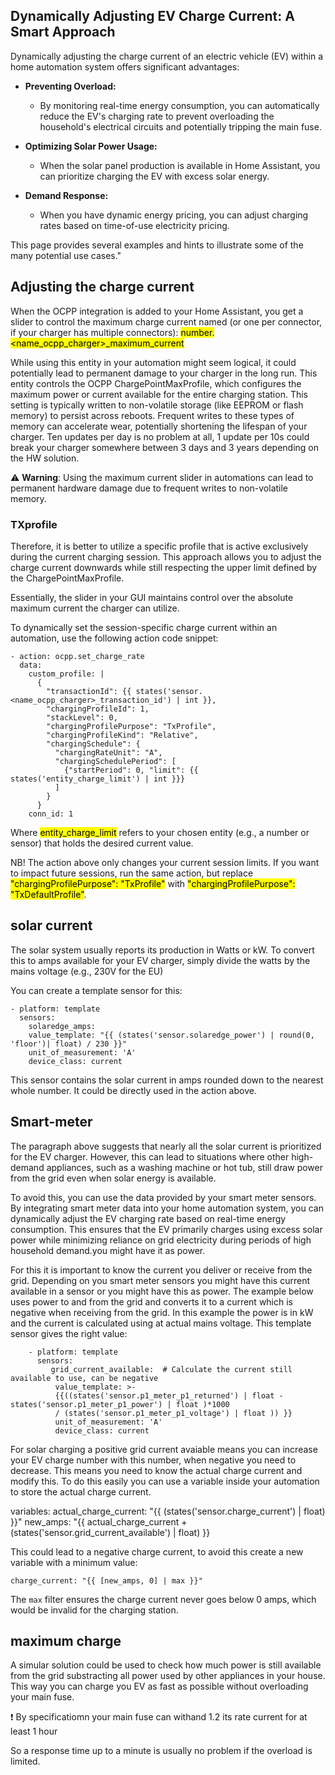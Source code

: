 ## Dynamically Adjusting EV Charge Current: A Smart Approach

Dynamically adjusting the charge current of an electric vehicle (EV) within a home automation system offers significant advantages:

* **Preventing Overload:**
    * By monitoring real-time energy consumption, you can automatically reduce the EV's charging rate to prevent overloading the household's electrical circuits and potentially tripping the main fuse.

* **Optimizing Solar Power Usage:**
    * When the solar panel production is available in Home Assistant, you can prioritize charging the EV with excess solar energy.

* **Demand Response:**
    * When you have dynamic energy pricing, you can adjust charging rates based on time-of-use electricity pricing.

This page provides several examples and hints to illustrate some of the many potential use cases."

## Adjusting the charge current

When the OCPP integration is added to your Home Assistant, you get a slider to control the maximum charge current named (or one per connector, if your charger has multiple connectors):
<mark>number.<name_ocpp_charger>_maximum_current</mark>

While using this entity in your automation might seem logical, it could potentially lead to permanent damage to your charger in the long run.
This entity controls the OCPP ChargePointMaxProfile, which configures the maximum power or current available for the entire charging station.
This setting is typically written to non-volatile storage (like EEPROM or flash memory) to persist across reboots.
Frequent writes to these types of memory can accelerate wear, potentially shortening the lifespan of your charger. Ten updates per day is no problem at all, 1 update per 10s could break your charger somewhere between 3 days and 3 years depending on the HW solution.

⚠️ **Warning**: Using the maximum current slider in automations can lead to permanent hardware damage due to frequent writes to non-volatile memory.

### TXprofile

Therefore, it is better to utilize a specific profile that is active exclusively during the current charging session. This approach allows you to adjust the charge current downwards while still respecting the upper limit defined by the ChargePointMaxProfile.

Essentially, the slider in your GUI maintains control over the absolute maximum current the charger can utilize.

To dynamically set the session-specific charge current within an automation, use the following action code snippet:

    - action: ocpp.set_charge_rate
      data:
        custom_profile: |
          {
            "transactionId": {{ states('sensor.<name_ocpp_charger>_transaction_id') | int }},
            "chargingProfileId": 1,
            "stackLevel": 0,
            "chargingProfilePurpose": "TxProfile",
            "chargingProfileKind": "Relative",
            "chargingSchedule": {
              "chargingRateUnit": "A",
              "chargingSchedulePeriod": [
                {"startPeriod": 0, "limit": {{ states('entity_charge_limit') | int }}}
              ]
            }
          }
        conn_id: 1


Where <mark>entity_charge_limit</mark> refers to your chosen entity (e.g., a number or sensor) that holds the desired current value.

NB! The action above only changes your current session limits. If you want to impact future sessions, run the same action, but replace <mark>"chargingProfilePurpose": "TxProfile"</mark> with <mark>"chargingProfilePurpose": "TxDefaultProfile"</mark>.

## solar current
The solar system usually reports its production in Watts or kW. To convert this to amps available for your EV charger, simply divide the watts by the mains voltage (e.g., 230V for the EU)

You can create a template sensor for this:

    - platform: template
      sensors:
        solaredge_amps:
        value_template: "{{ (states('sensor.solaredge_power') | round(0, 'floor')| float) / 230 }}"
        unit_of_measurement: 'A'
        device_class: current

This sensor contains the solar current in amps rounded down to the nearest whole number. It could be directly used in the action above.

## Smart-meter
The paragraph above suggests that nearly all the solar current is prioritized for the EV charger. However, this can lead to situations where other high-demand appliances, such as a washing machine or hot tub, still draw power from the grid even when solar energy is available.

To avoid this, you can use the data provided by your smart meter sensors. By integrating smart meter data into your home automation system, you can dynamically adjust the EV charging rate based on real-time energy consumption. This ensures that the EV primarily charges using excess solar power while minimizing reliance on grid electricity during periods of high household demand.you might have it as power.

For this it is important to know the current you deliver or receive from the grid. Depending on you smart meter sensors you might have this current available in a sensor or you might have this as power. The example below uses power to and from the grid and converts it to a current which is negative when receiving from the grid.
In this example the power is in kW and the current is calculated using at actual mains voltage.
This template sensor gives the right value:

        - platform: template
          sensors:
             grid_current_available:  # Calculate the current still available to use, can be negative
              value_template: >-
              {{((states('sensor.p1_meter_p1_returned') | float - states('sensor.p1_meter_p1_power') | float )*1000
              / (states('sensor.p1_meter_p1_voltage') | float )) }}
              unit_of_measurement: 'A'
              device_class: current

For solar charging a positive grid current avaiable means you can increase your EV charge number with this number, when negative you need to decrease. This means you need to know the actual charge current and modify this. To do this easily you can use a variable inside your automation to store the actual charge current.

   variables:
     actual_charge_current: "{{ (states('sensor.charge_current') | float) }}"
     new_amps: "{{ actual_charge_current + (states('sensor.grid_current_available') | float) }}

This could lead to a negative charge current, to avoid this create a new variable with a minimum value:

    charge_current: "{{ [new_amps, 0] | max }}"

The `max` filter ensures the charge current never goes below 0 amps, which would be invalid for the charging station.

## maximum charge
A simular solution could be used to check how much power is still available from the grid substracting all power used by other appliances in your house. This way you can charge you EV as fast as possible without overloading your main fuse.

:exclamation: By specificatiomn your main fuse can withand 1.2 its rate current for at least 1 hour

So a response time up to a minute is usually no problem if the overload is limited.
